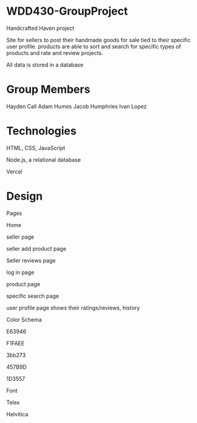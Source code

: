 # WDD430-GroupProject

Handcrafted Haven project

Site for sellers to post their handmade goods for sale tied to their specific user profile. products are able to sort and search for specific types of products and rate and review projects.

All data is stored in a database

# Group Members
Hayden Call
Adam Humes
Jacob Humphries
Ivan Lopez

# Technologies

HTML, CSS, JavaScript

Node.js, a relational database

Vercel

# Design

Pages

Home

seller page

seller add product page

Seller reviews page

log in page

product page

specific search page

user profile page shows their ratings/reviews, history

Color Schema 

E63946

F1FAEE

3bb273

457B9D

1D3557

Font

Telex

<style>
@import url('https://fonts.googleapis.com/css2?family=Telex&display=swap');
</style>

Helvitica



